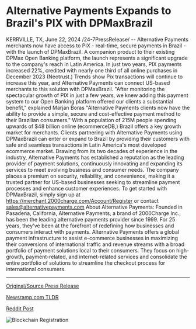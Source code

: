 # Alternative Payments Expands to Brazil's PIX with DPMaxBrazil

KERRVILLE, TX, June 22, 2024 /24-7PressRelease/ -- Alternative Payments merchants now have access to PIX - real-time, secure payments in Brazil - with the launch of DPMaxBrazil. A companion product to their existing DPMax Open Banking platform, the launch represents a significant upgrade to the company's reach in Latin America.  In just two years, PIX payments increased 22%, credited with nearly one third of all online purchases in December 2023 (Neotrust.) Trends show Pix transactions will continue to increase this year, and Alternative Payments can connect US-based merchants to this solution with DPMaxBrazil.  "After monitoring the spectacular growth of PIX in just a few years, we knew adding this payment system to our Open Banking platform offered our clients a substantial benefit," explained Marjan Boras "Alternative Payments clients now have the ability to provide a simple, secure and cost-effective payment method to their Brazilian consumers."  With a population of 215M people spending upwards of $48 billion online (ecommerceDB,) Brazil offers a key growth market for merchants. Clients partnering with Alternative Payments using DPMaxBrazil can enter or expand to Brazil by providing their customers with safe and seamless transactions in Latin America's most developed ecommerce market.  Drawing from its two decades of experience in the industry, Alternative Payments has established a reputation as the leading provider of payment solutions, continuously innovating and expanding its services to meet evolving business and consumer needs. The company places a premium on security, reliability, and convenience, making it a trusted partner for US-based businesses seeking to streamline payment processes and enhance customer experiences.  To get started with DPMaxBrazil, simply sign up at https://merchant.2000charge.com/Account/Register or contact sales@alternativepayments.com  About Alternative Payments:  Founded in Pasadena, California, Alternative Payments, a brand of 2000Charge Inc., has been the leading alternative payments provider since 1999. For 25 years, they've been at the forefront of redefining how businesses and consumers interact with payments.   Alternative Payments offers a global payment infrastructure to assist e-commerce businesses in maximizing their conversions of international traffic and revenue streams with a broad portfolio of payment solutions local to their consumers. They focus on high-growth, payment-related, and internet-related services and consolidate the entire portfolio of solutions to streamline the checkout process for international consumers. 

---

[Original/Source Press Release](https://www.24-7pressrelease.com/press-release/511928/alternative-payments-expands-to-brazils-pix-with-dpmaxbrazil)
                    

[Newsramp.com TLDR](None) 



[Reddit Post](https://www.reddit.com/r/Business_NewsRamp/comments/1dmp9w3/alternative_payments_launches_dpmaxbrazil_for/) 



![Blockchain Registration](https://cdn.newsramp.app/24-7PressRelease/qrcode/246/22/nina2rhw.webp)